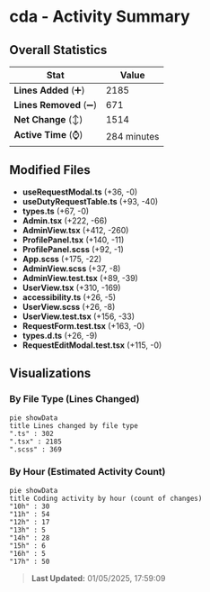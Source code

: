 # cda - Activity Summary 

## Overall Statistics

| Stat                   | Value                                                             |
| ---------------------- | ----------------------------------------------------------------- |
| **Lines Added** (➕)   | 2185                                          |
| **Lines Removed** (➖) | 671                                        |
| **Net Change** (↕)    | 1514                |
| **Active Time** (⌚)   | 284 minutes |


## Modified Files
- **useRequestModal.ts** (+36, -0)
- **useDutyRequestTable.ts** (+93, -40)
- **types.ts** (+67, -0)
- **Admin.tsx** (+222, -66)
- **AdminView.tsx** (+412, -260)
- **ProfilePanel.tsx** (+140, -11)
- **ProfilePanel.scss** (+92, -1)
- **App.scss** (+175, -22)
- **AdminView.scss** (+37, -8)
- **AdminView.test.tsx** (+89, -39)
- **UserView.tsx** (+310, -169)
- **accessibility.ts** (+26, -5)
- **UserView.scss** (+26, -8)
- **UserView.test.tsx** (+156, -33)
- **RequestForm.test.tsx** (+163, -0)
- **types.d.ts** (+26, -9)
- **RequestEditModal.test.tsx** (+115, -0)

## Visualizations

### By File Type (Lines Changed)

```mermaid
pie showData
title Lines changed by file type
".ts" : 302
".tsx" : 2185
".scss" : 369
```

### By Hour (Estimated Activity Count)

```mermaid
pie showData
title Coding activity by hour (count of changes)
"10h" : 30
"11h" : 54
"12h" : 17
"13h" : 5
"14h" : 28
"15h" : 6
"16h" : 5
"17h" : 50
```


> **Last Updated:** 01/05/2025, 17:59:09